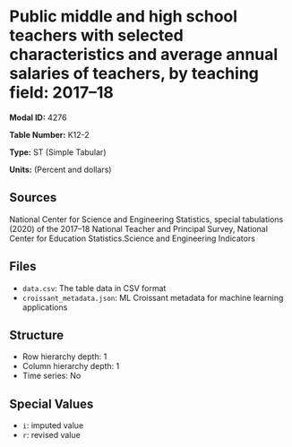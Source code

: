 # Public middle and high school teachers with selected characteristics and average annual salaries of teachers, by teaching field: 2017&#8211;18

**Modal ID:** 4276

**Table Number:** K12-2

**Type:** ST (Simple Tabular)

**Units:** (Percent and dollars)

## Sources

National Center for Science and Engineering Statistics, special tabulations (2020) of the 2017–18 National Teacher and Principal Survey, National Center for Education Statistics.Science and Engineering Indicators

## Files

- `data.csv`: The table data in CSV format
- `croissant_metadata.json`: ML Croissant metadata for machine learning applications

## Structure

- Row hierarchy depth: 1
- Column hierarchy depth: 1
- Time series: No

## Special Values

- `i`: imputed value
- `r`: revised value
